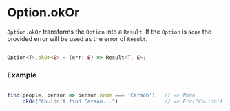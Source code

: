 # Option.okOr

`Option.okOr` transforms the `Option` into a `Result`. If the `Option` is `None` the provided error will be used as the error of `Result`.

```typescript

Option<T>.okOr<E> = (err: E) => Result<T, E>;

```

### Example

```typescript

find(people, person => person.name === 'Carson')   // => None
    .okOr("Couldn't find Carson...")               // => Err("Couldn't find Carson...")

```